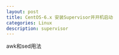 ```yaml
---
layout: post
title: CentOS-6.x 安装Supervisor并开机启动
categories: Linux
description: supervisor
---
```


awk和sed用法
